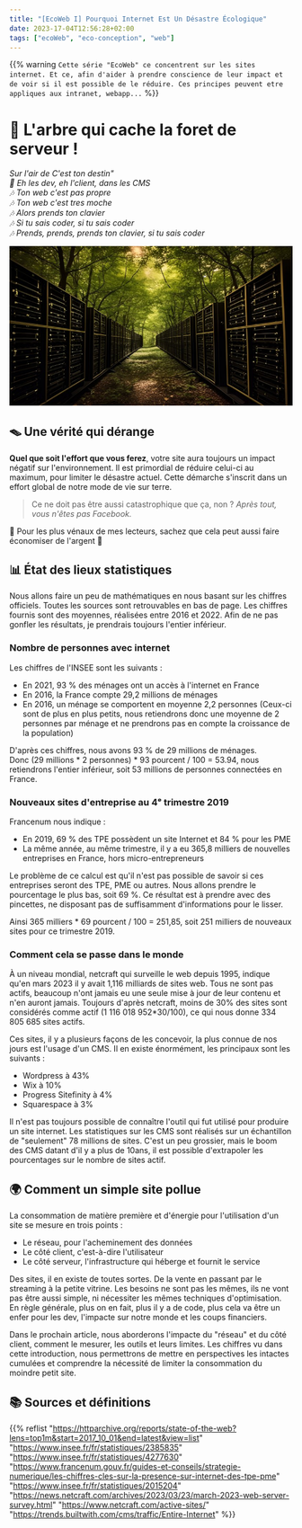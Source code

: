 ```yaml
---
title: "[EcoWeb I] Pourquoi Internet Est Un Désastre Écologique"
date: 2023-17-04T12:56:28+02:00
tags: ["ecoWeb", "eco-conception", "web"]
---
```


{{% warning `Cette série "EcoWeb" ce concentrent sur les sites internet. Et ce, afin d'aider à prendre conscience de leur impact et de voir si il est possible de le réduire. Ces principes peuvent etre appliques aux intranet, webapp...` %}}

# 🌳 L'arbre qui cache la foret de serveur !
*Sur l'air de C'est ton destin"*   
_🎵 Eh les dev, eh l'client, dans les CMS_   
_🎶 Ton web c'est pas propre_   
_🎶 Ton web c'est tres moche_   
_🎶 Alors prends ton clavier_   
_🎶 Si tu sais coder, si tu sais coder_   
_🎶 Prends, prends, prends ton clavier, si tu sais coder_   

![Une foret de serveur, image libre de droit](/images/pourquoi-internet-est-un-désastre-écologique.jpg "🫠 Ho regarde comme il est beau ce Dell sauvage !")

## 🪤 Une vérité qui dérange
**Quel que soit l'effort que vous ferez**, votre site aura toujours un impact négatif sur l'environnement. Il est primordial de réduire celui-ci au maximum, pour limiter le désastre actuel. Cette démarche s'inscrit dans un effort global de notre mode de vie sur terre.

>Ce ne doit pas être aussi catastrophique que ça, non ? _Après tout, vous n'êtes pas Facebook._   

💸 Pour les plus vénaux de mes lecteurs, sachez que cela peut aussi faire économiser de l'argent 💸

## 📊 État des lieux statistiques
Nous allons faire un peu de mathématiques en nous basant sur les chiffres officiels. Toutes les sources sont retrouvables en bas de page.
Les chiffres fournis sont des moyennes, réalisées entre 2016 et 2022. Afin de ne pas gonfler les résultats, je prendrais toujours l'entier inférieur.

### Nombre de personnes avec internet
Les chiffres de l'INSEE sont les suivants :
- En 2021, 93 % des ménages ont un accès à l'internet en France
- En 2016, la France compte 29,2 millions de ménages 
- En 2016, un ménage se comportent en moyenne 2,2 personnes (Ceux-ci sont de plus en plus petits, nous retiendrons donc une moyenne de 2 personnes par ménage et ne prendrons pas en compte la croissance de la population)

D'après ces chiffres, nous avons 93 % de 29 millions de ménages.   
Donc (29 millions * 2 personnes) * 93 pourcent / 100 = 53.94, nous retiendrons l'entier inférieur, soit 53 millions de personnes connectées en France.

### Nouveaux sites d'entreprise au 4ᵉ trimestre 2019
Francenum nous indique :
- En 2019, 69 % des TPE possèdent un site Internet et 84 % pour les PME
- La même année, au même trimestre, il y a eu 365,8 milliers de nouvelles entreprises en France, hors micro-entrepreneurs

Le problème de ce calcul est qu'il n'est pas possible de savoir si ces entreprises seront des TPE, PME ou autres.
Nous allons prendre le pourcentage le plus bas, soit 69 %. Ce résultat est à prendre avec des pincettes, ne disposant pas de suffisamment d'informations pour le lisser.

Ainsi 365 milliers * 69 pourcent / 100 = 251,85, soit 251 milliers de nouveaux sites pour ce trimestre 2019.

### Comment cela se passe dans le monde
À un niveau mondial, netcraft qui surveille le web depuis 1995, indique qu'en mars 2023 il y avait 1,116 milliards de sites web. Tous ne sont pas actifs, beaucoup n'ont jamais eu une seule mise à jour de leur contenu et n'en auront jamais. Toujours d'après netcraft, moins de 30% des sites sont considérés comme actif (1 116 018 952*30/100), ce qui nous donne 334 805 685 sites actifs.

Ces sites, il y a plusieurs façons de les concevoir, la plus connue de nos jours est l'usage d'un CMS. Il en existe énormément, les principaux sont les suivants :
- Wordpress à 43%
- Wix à 10%
- Progress Sitefinity à 4%
- Squarespace à 3%

Il n'est pas toujours possible de connaître l'outil qui fut utilisé pour produire un site internet. Les statistiques sur les CMS sont réalisés sur un échantillon de "seulement" 78 millions de sites. C'est un peu grossier, mais le boom des CMS datant d'il y a plus de 10ans, il est possible d'extrapoler les pourcentages sur le nombre de sites actif.

## 🌍 Comment un simple site pollue

La consommation de matière première et d'énergie pour l'utilisation d'un site se mesure en trois points :
- Le réseau, pour l'acheminement des données
- Le côté client, c'est-à-dire l'utilisateur
- Le côté serveur, l'infrastructure qui héberge et fournit le service

Des sites, il en existe de toutes sortes. De la vente en passant par le streaming à la petite vitrine. Les besoins ne sont pas les mêmes, ils ne vont pas être aussi simple, ni nécessiter les mêmes techniques d'optimisation. En règle générale, plus on en fait, plus il y a de code, plus cela va être un enfer pour les dev, l'impacte sur notre monde et les coups financiers.

Dans le prochain article, nous aborderons l'impacte du "réseau" et du côté client, comment le mesurer, les outils et leurs limites.
Les chiffres vu dans cette introduction, nous permettrons de mettre en perspectives les intactes cumulées et comprendre la nécessité de limiter la consommation du moindre petit site.

## 📚 Sources et définitions
{{% reflist 
"https://httparchive.org/reports/state-of-the-web?lens=top1m&start=2017_10_01&end=latest&view=list"
"https://www.insee.fr/fr/statistiques/2385835"
"https://www.insee.fr/fr/statistiques/4277630"
"https://www.francenum.gouv.fr/guides-et-conseils/strategie-numerique/les-chiffres-cles-sur-la-presence-sur-internet-des-tpe-pme"
"https://www.insee.fr/fr/statistiques/2015204"
"https://news.netcraft.com/archives/2023/03/23/march-2023-web-server-survey.html"
"https://www.netcraft.com/active-sites/"
"https://trends.builtwith.com/cms/traffic/Entire-Internet"
 %}}
